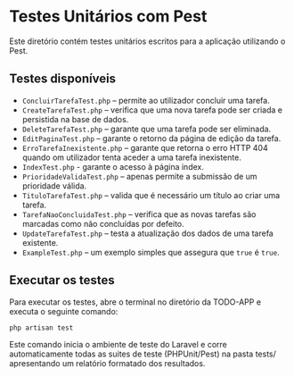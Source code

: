 # Testes Unitários com Pest

Este diretório contém testes unitários escritos para a aplicação utilizando o Pest.

## Testes disponíveis

- `ConcluirTarefaTest.php` –  permite ao utilizador concluir uma tarefa.
- `CreateTarefaTest.php` – verifica que uma nova tarefa pode ser criada e persistida na base de dados.
- `DeleteTarefaTest.php` – garante que uma tarefa pode ser eliminada.
- `EditPaginaTest.php` – garante o retorno da página de edição da tarefa.
- `ErroTarefaInexistente.php` – garante que retorna o erro HTTP 404 quando om utilizador tenta aceder a uma tarefa inexistente.
- `IndexTest.php` - garante o acesso à página index.
- `PrioridadeValidaTest.php` – apenas permite a submissão de um prioridade válida.
- `TituloTarefaTest.php` – valida que é necessário um título ao criar uma tarefa.
- `TarefaNaoConcluidaTest.php` – verifica que as novas tarefas são marcadas como não concluídas por defeito.
- `UpdateTarefaTest.php` – testa a atualização dos dados de uma tarefa existente.
- `ExampleTest.php` – um exemplo simples que assegura que `true` é `true`.

## Executar os testes

Para executar os testes, abre o terminal no diretório da TODO-APP e executa o seguinte comando:

```bash
php artisan test

```

Este comando inicia o ambiente de teste do Laravel e corre automaticamente todas as suites de teste (PHPUnit/Pest) na pasta tests/ apresentando um relatório formatado dos resultados.